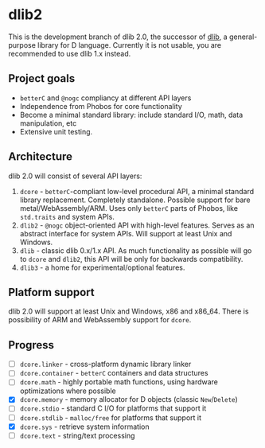 dlib2
=====
This is the development branch of dlib 2.0, the successor of [dlib](https://github.com/gecko0307/dlib), a general-purpose library for D language. Currently it is not usable, you are recommended to use dlib 1.x instead.

Project goals
-------------
* `betterC` and `@nogc` compliancy at different API layers
* Independence from Phobos for core functionality
* Become a minimal standard library: include standard I/O, math, data manipulation, etc
* Extensive unit testing.

Architecture
------------
dlib 2.0 will consist of several API layers:
1. `dcore` - `betterC`-compliant low-level procedural API, a minimal standard library replacement. Completely standalone. Possible support for bare metal/WebAssembly/ARM. Uses only `betterC` parts of Phobos, like `std.traits` and system APIs.
2. `dlib2` - `@nogc` object-oriented API with high-level features. Serves as an abstract interface for system APIs. Will support at least Unix and Windows.
3. `dlib` - classic dlib 0.x/1.x API. As much functionality as possible will go to `dcore` and `dlib2`, this API will be only for backwards compatibility.
4. `dlib3` - a home for experimental/optional features.

Platform support
----------------
dlib 2.0 will support at least Unix and Windows, x86 and x86_64. There is possibility of ARM and WebAssembly support for `dcore`. 

Progress
--------
* [ ] `dcore.linker` - cross-platform dynamic library linker
* [ ] `dcore.container` - `betterC` containers and data structures
* [ ] `dcore.math` - highly portable math functions, using hardware optimizations where possible
* [x] `dcore.memory` - memory allocator for D objects (classic `New`/`Delete`)
* [ ] `dcore.stdio` - standard C I/O for platforms that support it
* [ ] `dcore.stdlib` - `malloc/free` for platforms that support it
* [x] `dcore.sys` - retrieve system information
* [ ] `dcore.text` - string/text processing

